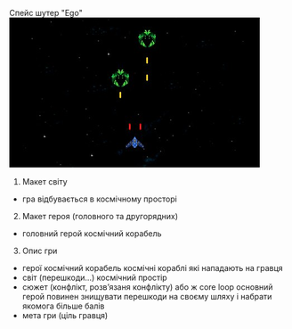 Спейс шутер "Ego"
![game](https://raw.githubusercontent.com/zhDmitry/UnityDescription/master/2017-06-26%2022.48.03.jpg)
1. Макет світу
 - гра відбувається в космічному просторі
2. Макет героя (головного та другорядних)
 - головний герой космічний корабель
3. Опис гри
- герої
    космічний корабель
    космічні кораблі які нападають на гравця
- світ (перешкоди…)
    космічний простір
- сюжет (конфлікт, розв’язаня конфлікту) або ж core loop
    основний герой повинен знищувати перешкоди на своєму шляху і набрати якомога         більше балів
- мета гри (ціль гравця)
